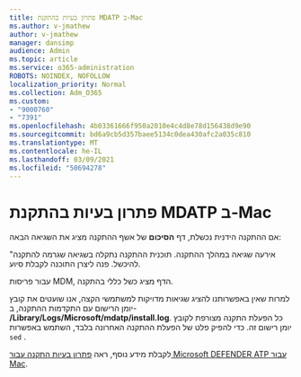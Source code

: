 ```yaml
---
title: פתרון בעיות בהתקנת MDATP ב-Mac
ms.author: v-jmathew
author: v-jmathew
manager: dansimp
audience: Admin
ms.topic: article
ms.service: o365-administration
ROBOTS: NOINDEX, NOFOLLOW
localization_priority: Normal
ms.collection: Adm_O365
ms.custom:
- "9000760"
- "7391"
ms.openlocfilehash: 4b03361666f950a2010e4c4d8e78d156438d9e90
ms.sourcegitcommit: bd6a9cb5d357baee5134c0dea430afc2a035c810
ms.translationtype: MT
ms.contentlocale: he-IL
ms.lasthandoff: 03/09/2021
ms.locfileid: "50694278"
---
```

# <a name="troubleshoot-mdatp-installation-problems-on-a-mac"></a>פתרון בעיות בהתקנת MDATP ב-Mac

אם ההתקנה הידנית נכשלת, דף **הסיכום** של אשף ההתקנה מציג את השגיאה הבאה:

"אירעה שגיאה במהלך ההתקנה. תוכנית ההתקנה נתקלה בשגיאה שגרמה להתקנה להיכשל. פנה ליצרן התוכנה לקבלת סיוע.

עבור פריסות MDM, הדף מציג כשל כללי בהתקנה.

למרות שאין באפשרותנו להציג שגיאות מדויקות למשתמשי הקצה, אנו שועטים את קובץ יומן הרישום עם התקדמות ההתקנה, ב- **/Library/Logs/Microsoft/mdatp/install.log**. כל הפעלת התקנה מצורפת לקובץ יומן רישום זה. כדי להפיק פלט של הפעלת ההתקנה האחרונה בלבד, השתמש באפשרות `sed` .

לקבלת מידע נוסף, ראה [פתרון בעיות התקנה עבור Microsoft DEFENDER ATP עבור Mac](https://go.microsoft.com/fwlink/?linkid=2144615).
